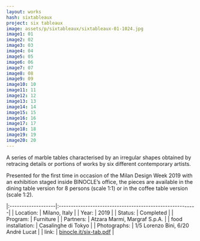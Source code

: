 ```yaml
---
layout: works
hash: sixtableaux
project: six tableaux
image: assets/p/sixtableaux/sixtableaux-01-1024.jpg
image1: 01
image2: 02
image3: 03
image4: 04
image5: 05
image6: 06
image7: 07
image8: 08
image9: 09
image10: 10
image11: 11
image12: 12
image13: 13
image14: 14
image15: 15
image16: 16
image17: 17
image18: 18
image19: 19
image20: 20
---
```


A series of marble tables characterised by an irregular shapes obtained by retracing details or portions of works by six different contemporary artists.

Presented for the first time in occasion of the Milan Design Week 2019 with an exhibition staged inside BINOCLE’s office, the pieces are available in the dining table version for 8 persons (scale 1:1) or in the coffee table version (scale 1:2).


|:-------------------|:---------------------------------------------------------|
| Location:          | Milano, Italy                                            |
| Year:              | 2019                                                     |
| Status:            | Completed                                                |
| Program:           | Furniture                                                |
| Partners:          | Atzara Marmi, Margraf S.p.A.                             |
| food installation: | Casalinghe di Tokyo                                      |
| Photographs:       | 1/5 Lorenzo Bini, 6/20 André Lucat                       |
| link:              | [binocle.it/six-tab.pdf](https://binocle.it/six-tab.pdf) |
